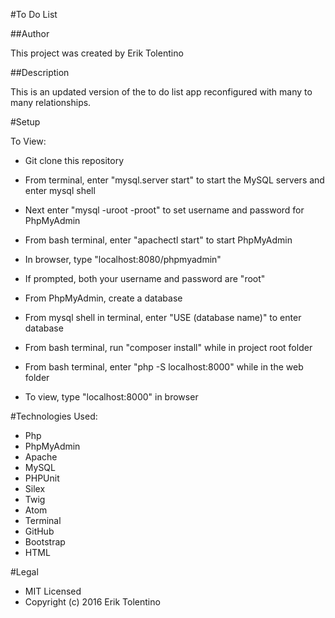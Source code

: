 #To Do List

##Author

This project was created by Erik Tolentino

##Description

This is an updated version of the to do list app reconfigured with many to many relationships. 

#Setup

To View:
* Git clone this repository

* From terminal, enter "mysql.server start" to start the MySQL servers and enter mysql shell
* Next enter "mysql -uroot -proot" to set username and password for PhpMyAdmin

* From bash terminal, enter "apachectl start" to start PhpMyAdmin
* In browser, type "localhost:8080/phpmyadmin"
* If prompted, both your username and password are "root"

* From PhpMyAdmin, create a database

* From mysql shell in terminal, enter "USE (database name)" to enter database

* From bash terminal, run "composer install" while in project root folder

* From bash terminal, enter "php -S localhost:8000" while in the web folder

* To view, type "localhost:8000" in browser

#Technologies Used:

* Php
* PhpMyAdmin
* Apache
* MySQL
* PHPUnit
* Silex
* Twig
* Atom
* Terminal
* GitHub
* Bootstrap
* HTML

#Legal

* MIT Licensed
* Copyright (c) 2016 Erik Tolentino
